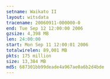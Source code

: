 ```yaml
---
setname: Waikato II
layout: witsdata
tracename: 20060911-000000-0
end: Tue Sep 12 12:00:00 2006
gzsize: 4,398 MB
len: 24:00:00
start: Mon Sep 11 12:00:01 2006
totalwirelen: 89,001 MB
pkts: 175 million
size: 13,384 MB
md5: 687301bb99deade4a967ae0a6b2d4bde
---
```

